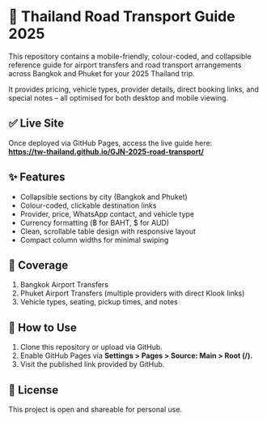 # 🚐 Thailand Road Transport Guide 2025

This repository contains a mobile-friendly, colour-coded, and collapsible reference guide for airport transfers and road transport arrangements across Bangkok and Phuket for your 2025 Thailand trip.

It provides pricing, vehicle types, provider details, direct booking links, and special notes – all optimised for both desktop and mobile viewing.

## ✅ Live Site

Once deployed via GitHub Pages, access the live guide here:  
**https://tw-thailand.github.io/GJN-2025-road-transport/**

## ✨ Features

* Collapsible sections by city (Bangkok and Phuket)
* Colour-coded, clickable destination links
* Provider, price, WhatsApp contact, and vehicle type
* Currency formatting (฿ for BAHT, $ for AUD)
* Clean, scrollable table design with responsive layout
* Compact column widths for minimal swiping

## 🚕 Coverage

1. Bangkok Airport Transfers
2. Phuket Airport Transfers (multiple providers with direct Klook links)
3. Vehicle types, seating, pickup times, and notes

## 🔧 How to Use

1. Clone this repository or upload via GitHub.
2. Enable GitHub Pages via **Settings > Pages > Source: Main > Root (/).**
3. Visit the published link provided by GitHub.

## 📄 License

This project is open and shareable for personal use.

